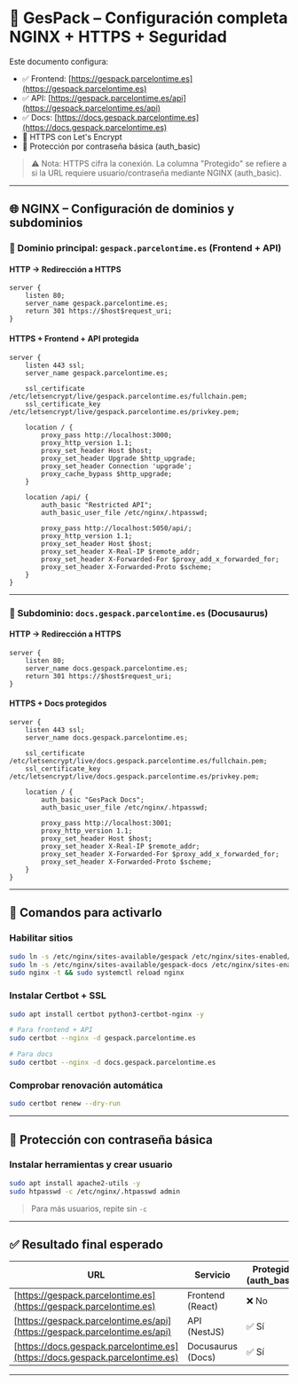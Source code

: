# 🚀 GesPack – Configuración completa NGINX + HTTPS + Seguridad

Este documento configura:

* ✅ Frontend: [https://gespack.parcelontime.es](https://gespack.parcelontime.es)
* ✅ API: [https://gespack.parcelontime.es/api](https://gespack.parcelontime.es/api)
* ✅ Docs: [https://docs.gespack.parcelontime.es](https://docs.gespack.parcelontime.es)
* 🔐 HTTPS con Let's Encrypt
* 🔐 Protección por contraseña básica (auth\_basic)

> ⚠️ Nota: HTTPS cifra la conexión. La columna "Protegido" se refiere a si la URL requiere usuario/contraseña mediante NGINX (auth\_basic).

---

## 🌐 NGINX – Configuración de dominios y subdominios

### 🔹 Dominio principal: `gespack.parcelontime.es` (Frontend + API)

#### HTTP → Redirección a HTTPS

```nginx
server {
    listen 80;
    server_name gespack.parcelontime.es;
    return 301 https://$host$request_uri;
}
```

#### HTTPS + Frontend + API protegida

```nginx
server {
    listen 443 ssl;
    server_name gespack.parcelontime.es;

    ssl_certificate /etc/letsencrypt/live/gespack.parcelontime.es/fullchain.pem;
    ssl_certificate_key /etc/letsencrypt/live/gespack.parcelontime.es/privkey.pem;

    location / {
        proxy_pass http://localhost:3000;
        proxy_http_version 1.1;
        proxy_set_header Host $host;
        proxy_set_header Upgrade $http_upgrade;
        proxy_set_header Connection 'upgrade';
        proxy_cache_bypass $http_upgrade;
    }

    location /api/ {
        auth_basic "Restricted API";
        auth_basic_user_file /etc/nginx/.htpasswd;

        proxy_pass http://localhost:5050/api/;
        proxy_http_version 1.1;
        proxy_set_header Host $host;
        proxy_set_header X-Real-IP $remote_addr;
        proxy_set_header X-Forwarded-For $proxy_add_x_forwarded_for;
        proxy_set_header X-Forwarded-Proto $scheme;
    }
}
```

---

### 🔸 Subdominio: `docs.gespack.parcelontime.es` (Docusaurus)

#### HTTP → Redirección a HTTPS

```nginx
server {
    listen 80;
    server_name docs.gespack.parcelontime.es;
    return 301 https://$host$request_uri;
}
```

#### HTTPS + Docs protegidos

```nginx
server {
    listen 443 ssl;
    server_name docs.gespack.parcelontime.es;

    ssl_certificate /etc/letsencrypt/live/docs.gespack.parcelontime.es/fullchain.pem;
    ssl_certificate_key /etc/letsencrypt/live/docs.gespack.parcelontime.es/privkey.pem;

    location / {
        auth_basic "GesPack Docs";
        auth_basic_user_file /etc/nginx/.htpasswd;

        proxy_pass http://localhost:3001;
        proxy_http_version 1.1;
        proxy_set_header Host $host;
        proxy_set_header X-Real-IP $remote_addr;
        proxy_set_header X-Forwarded-For $proxy_add_x_forwarded_for;
        proxy_set_header X-Forwarded-Proto $scheme;
    }
}
```

---

## 🧰 Comandos para activarlo

### Habilitar sitios

```bash
sudo ln -s /etc/nginx/sites-available/gespack /etc/nginx/sites-enabled/
sudo ln -s /etc/nginx/sites-available/gespack-docs /etc/nginx/sites-enabled/
sudo nginx -t && sudo systemctl reload nginx
```

### Instalar Certbot + SSL

```bash
sudo apt install certbot python3-certbot-nginx -y

# Para frontend + API
sudo certbot --nginx -d gespack.parcelontime.es

# Para docs
sudo certbot --nginx -d docs.gespack.parcelontime.es
```

### Comprobar renovación automática

```bash
sudo certbot renew --dry-run
```

---

## 🔐 Protección con contraseña básica

### Instalar herramientas y crear usuario

```bash
sudo apt install apache2-utils -y
sudo htpasswd -c /etc/nginx/.htpasswd admin
```

> Para más usuarios, repite sin `-c`

---

## ✅ Resultado final esperado

| URL                                                                          | Servicio          | Protegido (auth\_basic) | Puerto contenedor |
| ---------------------------------------------------------------------------- | ----------------- | ----------------------- | ----------------- |
| [https://gespack.parcelontime.es](https://gespack.parcelontime.es)           | Frontend (React)  | ❌ No                    | 3000              |
| [https://gespack.parcelontime.es/api](https://gespack.parcelontime.es/api)   | API (NestJS)      | ✅ Sí                    | 5050              |
| [https://docs.gespack.parcelontime.es](https://docs.gespack.parcelontime.es) | Docusaurus (Docs) | ✅ Sí                    | 3001              |

---
